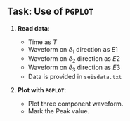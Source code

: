 ## Task: Use of `PGPLOT`

1. **Read data**: 
   - Time as $T$
   - Waveform on $\hat e_1$ direction as $E1$
   - Waveform on $\hat e_2$ direction as $E2$
   - Waveform on $\hat e_3$ direction as $E3$
   - Data is provided in `seisdata.txt`

2. **Plot with `PGPLOT`**: 
   - Plot three component waveform.
   - Mark the Peak value.